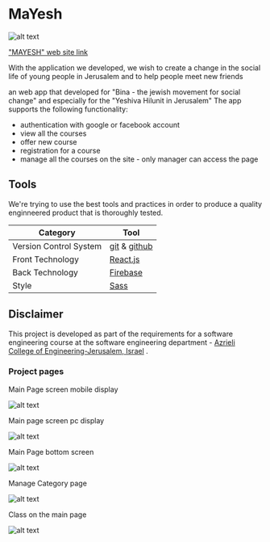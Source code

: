 # MaYesh
![alt text](https://github.com/piskarovhaim/MaYesh/blob/master/wiki%20files/yeshiva.jpg)
 
["MAYESH" web site link](https://mayesh-bd07f.firebaseapp.com/)

With the application we developed, we wish to create a change in the social life of young people in Jerusalem 
and to help people meet new friends

an web app that developed for "Bina - the jewish movement for social change" and especially for  the "Yeshiva Hilunit in Jerusalem" 
The app supports the following functionality:
* authentication with google or facebook account
* view all the courses 
* offer new course 
* registration for a course
* manage all the courses on the site - only manager can access the page
## Tools 
We're trying to use the best tools and practices in order to produce a quality enginneered product that is thoroughly tested.

| Category      |  Tool|
| ------------- | ------------- |
| Version Control System| [git](https://github.com/user/repo/blob/branch/other_file.md) & [github](https://github.com)  |
| Front Technology  | [React.js](https://reactjs.org/docs/getting-started.html)  |
| Back Technology | [Firebase](https://firebase.google.com/)  |
| Style | [Sass](https://sass-lang.com/guide)  |

## Disclaimer
This project is developed as part of the requirements for a software engineering course at the software engineering department -
[ Azrieli College of Engineering-Jerusalem, Israel](https://www.jce.ac.il/) .
### Project pages
Main Page screen mobile display


![alt text](https://github.com/piskarovhaim/MaYesh/blob/master/wiki%20files/mainPage.PNG)

Main page screen pc display 


![alt text](https://github.com/piskarovhaim/MaYesh/blob/master/wiki%20files/mainPageNew.PNG)


Main Page bottom screen


![alt text](https://github.com/piskarovhaim/MaYesh/blob/master/wiki%20files/mainPageButtom.PNG
)


Manage Category page


![alt text](https://github.com/piskarovhaim/MaYesh/blob/master/wiki%20files/manageCategory.PNG)



Class on the main page


![alt text](https://github.com/piskarovhaim/MaYesh/blob/master/wiki%20files/class.PNG
)




